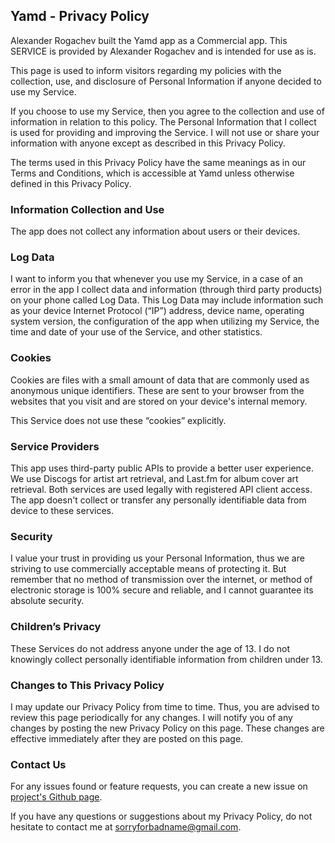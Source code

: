 ## Yamd - Privacy Policy

Alexander Rogachev built the Yamd app as a Commercial app. This SERVICE is provided by Alexander Rogachev and is intended for use as is.

This page is used to inform visitors regarding my policies with the collection, use, and disclosure of Personal Information if anyone decided to use my Service.

If you choose to use my Service, then you agree to the collection and use of information in relation to this policy. The Personal Information that I collect is used for providing and improving the Service. I will not use or share your information with anyone except as described in this Privacy Policy.

The terms used in this Privacy Policy have the same meanings as in our Terms and Conditions, which is accessible at Yamd unless otherwise defined in this Privacy Policy.

### Information Collection and Use

The app does not collect any information about users or their devices.

### Log Data

I want to inform you that whenever you use my Service, in a case of an error in the app I collect data and information (through third party products) on your phone called Log Data. This Log Data may include information such as your device Internet Protocol (“IP”) address, device name, operating system version, the configuration of the app when utilizing my Service, the time and date of your use of the Service, and other statistics.

### Cookies

Cookies are files with a small amount of data that are commonly used as anonymous unique identifiers. These are sent to your browser from the websites that you visit and are stored on your device's internal memory.

This Service does not use these “cookies” explicitly.

### Service Providers

This app uses third-party public APIs to provide a better user experience. We use Discogs for artist art retrieval, and Last.fm for album cover art retrieval. Both services are used legally with registered API client access. The app doesn't collect or transfer any personally identifiable data from device to these services.

### Security

I value your trust in providing us your Personal Information, thus we are striving to use commercially acceptable means of protecting it. But remember that no method of transmission over the internet, or method of electronic storage is 100% secure and reliable, and I cannot guarantee its absolute security.

### Children’s Privacy

These Services do not address anyone under the age of 13. I do not knowingly collect personally identifiable information from children under 13.

### Changes to This Privacy Policy

I may update our Privacy Policy from time to time. Thus, you are advised to review this page periodically for any changes. I will notify you of any changes by posting the new Privacy Policy on this page. These changes are effective immediately after they are posted on this page.

### Contact Us

For any issues found or feature requests, you can create a new issue on [project's Github page](https://github.com/cog1to/react-native-mpd/issues).

If you have any questions or suggestions about my Privacy Policy, do not hesitate to contact me at sorryforbadname@gmail.com.
